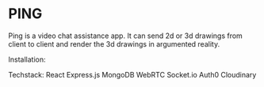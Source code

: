 # PING
Ping is a video chat assistance app. 
It can send 2d or 3d drawings from client to client and render the 3d drawings in argumented reality.

Installation:


Techstack:
React
Express.js
MongoDB
WebRTC
Socket.io
Auth0
Cloudinary
